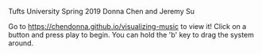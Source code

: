 Tufts University Spring 2019
Donna Chen and Jeremy Su

Go to https://chendonna.github.io/visualizing-music to view it!
Click on a button and press play to begin.
You can hold the 'b' key to drag the system around.

